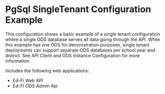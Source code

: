 # PgSql SingleTenant Configuration Example
This configuration shows a basic example of a single tenant configuration where a single ODS database serves all data going through the API. While this example has one ODS for demonstration purposes, single tenant deployments can support separate ODS databases per school year and district. See API Client and ODS Instance Configuration for more information.

Includes the following web applications:
* Ed-Fi Web API
* Ed-FI ODS Admin Api
